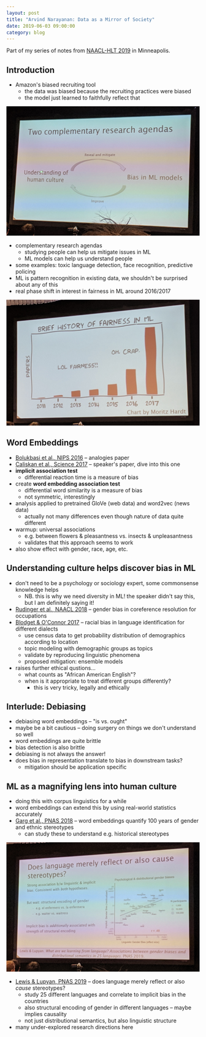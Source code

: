 ```yaml
---
layout: post
title: "Arvind Narayanan: Data as a Mirror of Society"
date: 2019-06-03 09:00:00
category: blog
---
```


Part of my series of notes from [NAACL-HLT 2019](https://naacl2019.org/) in Minneapolis.

## Introduction
* Amazon's biased recruiting tool
    * the data was biased because the recruiting practices were biased
    * the model just learned to faithfully reflect that

![complementary](/assets/images/2019-naacl/complementary.jpg "complementary")

* complementary research agendas
    * studying people can help us mitigate issues in ML
    * ML models can help us understand people
* some examples: toxic language detection, face recognition, predictive policing
* ML is pattern recognition in existing data, we shouldn't be surprised about any of this
* real phase shift in interest in fairness in ML around 2016/2017

![fairness](/assets/images/2019-naacl/fairness.jpg "fairness")

## Word Embeddings
* [Bolukbasi et al., NIPS 2016](https://arxiv.org/abs/1607.06520) – analogies paper
* [Caliskan et al., Science 2017](https://arxiv.org/abs/1608.07187) – speaker's paper, dive into this one
* **implicit association test**
    * differential reaction time is a measure of bias
* create **word embedding association test**
    * differential word similarity is a measure of bias
    * not symmetric, interestingly
* analysis applied to pretrained GloVe (web data) and word2vec (news data)
    * actually not many differences even though nature of data quite different
* warmup: universal associations
    * e.g. between flowers & pleasantness vs. insects & unpleasantness
    * validates that this approach seems to work
* also show effect with gender, race, age, etc.

## Understanding culture helps discover bias in ML
* don't need to be a psychology or sociology expert, some commonsense knowledge helps
    * NB. this is why we need diversity in ML! the speaker didn't say this, but I am definitely saying it!
* [Rudinger et al., NAACL 2018](https://www.aclweb.org/anthology/N18-2002) – gender bias in coreference resolution for occupations
* [Blodget & O'Connor 2017](https://arxiv.org/abs/1707.00061) – racial bias in language identification for different dialects
    * use census data to get probability distribution of demographics according to location
    * topic modeling with demographic groups as topics
    * validate by reproducing linguistic phenomena
    * proposed mitigation: ensemble models
* raises further ethical qustions...
    * what counts as "African American English"?
    * when is it appropriate to treat different groups differently?
        * this is very tricky, legally and ethically

## Interlude: Debiasing
* debiasing word embeddings – "is vs. ought"
* maybe be a bit cautious – doing surgery on things we don't understand so well
* word embeddings are quite brittle
* bias detection is also brittle
* debiasing is not always the answer!
* does bias in representation translate to bias in downstream tasks?
    * mitigation should be application specific

## ML as a magnifying lens into human culture
* doing this with corpus linguistics for a while
* word embeddings can extend this by using real-world statistics accurately
* [Garg et al., PNAS 2018](https://arxiv.org/abs/1711.08412) – word embeddings quantify 100 years of gender and ethnic stereotypes
    * can study these to understand e.g. historical stereotypes

![stereotypes](/assets/images/2019-naacl/stereotypes.jpg "stereotypes")

* [Lewis & Lupyan, PNAS 2019](https://psyarxiv.com/7qd3g) – does language merely reflect or also *cause* stereotypes?
    * study 25 different languages and correlate to implicit bias in the countries
    * also structural encoding of gender in different languages – maybe implies causality
    * not just distributional semantics, but also linguistic structure
* many under-explored research directions here
